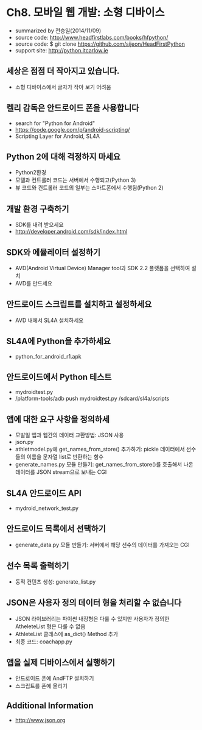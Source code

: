 # Ch8. 모바일 웹 개발: 소형 디바이스
 - summarized by 전승일(2014/11/09)
 - source code: http://www.headfirstlabs.com/books/hfpython/
 - source code: $ git clone https://github.com/sijeon/HeadFirstPython
 - support site: http://python.itcarlow.ie

## 세상은 점점 더 작아지고 있습니다.
 - 소형 디바이스에서 글자가 작아 보기 어려움

## 켈리 감독은 안드로이드 폰을 사용합니다
 - search for "Python for Android"
 - https://code.google.com/p/android-scripting/
 - Scripting Layer for Android, SL4A
 
## Python 2에 대해 걱정하지 마세요
 - Python2환경
 - 모델과 컨트롤러 코드는 서버에서 수행되고(Python 3)
 - 뷰 코드와 컨트롤러 코드의 일부는 스마트폰에서 수행됨(Python 2)
 
## 개발 환경 구축하기
 - SDK를 내려 받으세요
 - http://developer.android.com/sdk/index.html

## SDK와 에뮬레이터 설정하기
 - AVD(Android Virtual Device) Manager tool과 SDK 2.2 플랫폼을 선택하여 설치
 - AVD를 만드세요

## 안드로이드 스크립트를 설치하고 설정하세요
 - AVD 내에서 SL4A 설치하세요

## SL4A에 Python을 추가하세요
 - python_for_android_r1.apk

## 안드로이드에서 Python 테스트
 - mydroidtest.py
 - <Android-SDK-Path>/platform-tools/adb push mydroidtest.py /sdcard/sl4a/scripts

## 앱에 대한 요구 사항을 정의하세
 - 모발일 앱과 웹간의 데이터 교환방법: JSON 사용
 - json.py
 - athletmodel.py에 get_names_from_store() 추가하기: pickle 데이터에서 선수들의 이름을 문자열 list로 반환하는 함수
 - generate_names.py 모듈 만들기: get_names_from_store()를 호출해서 나온 데이터를 JSON stream으로 보내는 CGI
 
## SL4A 안드로이드 API
 - mydroid_network_test.py

## 안드로이드 목록에서 선택하기
 - generate_data.py 모듈 만들기: 서버에서 해당 선수의 데이터를 가져오는 CGI

## 선수 목록 출력하기
 - 동적 컨텐츠 생성: generate_list.py
 
## JSON은 사용자 정의 데이터 형을 처리할 수 없습니다
 - JSON 라이브러리는 파이썬 내장형은 다룰 수 있지만 사용자가 정의한 AtheleteList 형은 다룰 수 없음
 - AthleteList 클래스에 as_dict() Method 추가
 - 최종 코드: coachapp.py
 
## 앱을 실제 디바이스에서 실행하기
 - 안드로이드 폰에 AndFTP 설치하기
 - 스크립트를 폰에 올리기
        
## Additional Information
 - http://www.json.org